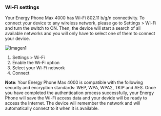 ### Wi-Fi settings

Your Energy Phone Max 4000 has Wi-Fi 802.11 b/g/n connectivity. To connect your device to any wireless network, please go to Settings > Wi-Fi and turn the switch to ON. Then, the device will start a search of all available networks and you will only have to select one of them to connect your device.

![Imagen1](http://static.energysistem.com/images/manuals/42689/57f378ffa0468.jpg)

1. Settings > Wi-Fi
2. Enable the Wi-Fi option
3. Select your Wi-Fi network
4. Connect

**Note:** Your Energy Phone Max 4000 is compatible with the following security and encryption standards: WEP, WPA, WPA2, TKIP and AES. Once you have completed the authentication process successfully, your Energy Phone will save the Wi-Fi access data and your devide will be ready to access the Internet. The device will remember the network and will automatically connect to it when it is available.

